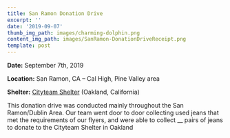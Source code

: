 ```yaml
---
title: San Ramon Donation Drive
excerpt: ''
date: '2019-09-07'
thumb_img_path: images/charming-dolphin.png
content_img_path: images/SanRamon-DonationDriveReceipt.png
template: post
---
```

**Date:** September 7th, 2019

**Location:** San Ramon, CA – Cal High, Pine Valley area

**Shelter:** [Cityteam Shelter](https://https://cityteam.org/oakland/) (Oakland, California)


This donation drive was conducted mainly throughout the San Ramon/Dublin Area. Our team went door to door collecting used jeans that met the requirements of our flyers, and were able to collect __ pairs of jeans to donate to the Cityteam Shelter in Oakland